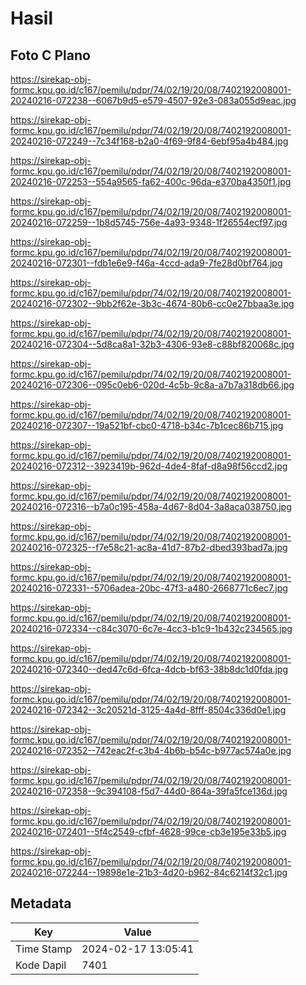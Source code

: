 # Hasil

## Foto C Plano

https://sirekap-obj-formc.kpu.go.id/c167/pemilu/pdpr/74/02/19/20/08/7402192008001-20240216-072238--6067b9d5-e579-4507-92e3-083a055d9eac.jpg

https://sirekap-obj-formc.kpu.go.id/c167/pemilu/pdpr/74/02/19/20/08/7402192008001-20240216-072249--7c34f168-b2a0-4f69-9f84-6ebf95a4b484.jpg

https://sirekap-obj-formc.kpu.go.id/c167/pemilu/pdpr/74/02/19/20/08/7402192008001-20240216-072253--554a9565-fa62-400c-96da-e370ba4350f1.jpg

https://sirekap-obj-formc.kpu.go.id/c167/pemilu/pdpr/74/02/19/20/08/7402192008001-20240216-072259--1b8d5745-756e-4a93-9348-1f26554ecf97.jpg

https://sirekap-obj-formc.kpu.go.id/c167/pemilu/pdpr/74/02/19/20/08/7402192008001-20240216-072301--fdb1e6e9-f46a-4ccd-ada9-7fe28d0bf764.jpg

https://sirekap-obj-formc.kpu.go.id/c167/pemilu/pdpr/74/02/19/20/08/7402192008001-20240216-072302--9bb2f62e-3b3c-4674-80b6-cc0e27bbaa3e.jpg

https://sirekap-obj-formc.kpu.go.id/c167/pemilu/pdpr/74/02/19/20/08/7402192008001-20240216-072304--5d8ca8a1-32b3-4306-93e8-c88bf820068c.jpg

https://sirekap-obj-formc.kpu.go.id/c167/pemilu/pdpr/74/02/19/20/08/7402192008001-20240216-072306--095c0eb6-020d-4c5b-9c8a-a7b7a318db66.jpg

https://sirekap-obj-formc.kpu.go.id/c167/pemilu/pdpr/74/02/19/20/08/7402192008001-20240216-072307--19a521bf-cbc0-4718-b34c-7b1cec86b715.jpg

https://sirekap-obj-formc.kpu.go.id/c167/pemilu/pdpr/74/02/19/20/08/7402192008001-20240216-072312--3923419b-962d-4de4-8faf-d8a98f56ccd2.jpg

https://sirekap-obj-formc.kpu.go.id/c167/pemilu/pdpr/74/02/19/20/08/7402192008001-20240216-072316--b7a0c195-458a-4d67-8d04-3a8aca038750.jpg

https://sirekap-obj-formc.kpu.go.id/c167/pemilu/pdpr/74/02/19/20/08/7402192008001-20240216-072325--f7e58c21-ac8a-41d7-87b2-dbed393bad7a.jpg

https://sirekap-obj-formc.kpu.go.id/c167/pemilu/pdpr/74/02/19/20/08/7402192008001-20240216-072331--5706adea-20bc-47f3-a480-2668771c6ec7.jpg

https://sirekap-obj-formc.kpu.go.id/c167/pemilu/pdpr/74/02/19/20/08/7402192008001-20240216-072334--c84c3070-6c7e-4cc3-b1c9-1b432c234565.jpg

https://sirekap-obj-formc.kpu.go.id/c167/pemilu/pdpr/74/02/19/20/08/7402192008001-20240216-072340--ded47c6d-6fca-4dcb-bf63-38b8dc1d0fda.jpg

https://sirekap-obj-formc.kpu.go.id/c167/pemilu/pdpr/74/02/19/20/08/7402192008001-20240216-072342--3c20521d-3125-4a4d-8fff-8504c336d0e1.jpg

https://sirekap-obj-formc.kpu.go.id/c167/pemilu/pdpr/74/02/19/20/08/7402192008001-20240216-072352--742eac2f-c3b4-4b6b-b54c-b977ac574a0e.jpg

https://sirekap-obj-formc.kpu.go.id/c167/pemilu/pdpr/74/02/19/20/08/7402192008001-20240216-072358--9c394108-f5d7-44d0-864a-39fa5fce136d.jpg

https://sirekap-obj-formc.kpu.go.id/c167/pemilu/pdpr/74/02/19/20/08/7402192008001-20240216-072401--5f4c2549-cfbf-4628-99ce-cb3e195e33b5.jpg

https://sirekap-obj-formc.kpu.go.id/c167/pemilu/pdpr/74/02/19/20/08/7402192008001-20240216-072244--19898e1e-21b3-4d20-b962-84c6214f32c1.jpg


## Metadata

| Key        | Value               |
| ---------- | ------------------- |
| Time Stamp | 2024-02-17 13:05:41 |
| Kode Dapil | 7401                |




